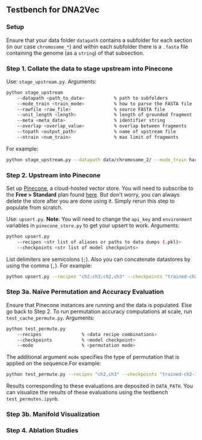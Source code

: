 ## Testbench for DNA2Vec


### Setup
Ensure that your data folder `datapath` contains a subfolder for each section (in our case `chromosome_*`) and within each subfolder there is a `.fasta` file containing the genome (as a `string`) of that subsection.

### Step 1. Collate the data to stage upstream into Pinecone
Use: `stage_upstream.py`. Arguments:
```bash
python stage_upstream 
    --datapath <path_to_data>           % path to subfolders
    --mode_train <train_mode>           % how to parse the FASTA file
    --rawfile <raw_file>                % source FASTA file
    --unit_length <length>              % length of grounded fragment
    --meta <meta_data>                  % identifier string
    --overlap <overlap_value>           % overlap between fragments
    --topath <output_path>              % name of upstream file
    --ntrain <num_train>                % max limit of fragments

```

For example:
```bash
python stage_upstream.py --datapath data/chromosome_2/ --mode_train hard_serialized --rawfile NC_000002.fasta --unit_length 1000 --meta CH2 --overlap 200 --topath floodfill.pkl --ntrain 500000
```



### Step 2. Upstream into Pinecone
Set up [Pinecone](https://app.pinecone.io/organizations/-NUbbjSKn59kR22U_SS6/settings/projects), a cloud-hosted vector store. You will need to subscribe to the **Free > Standard** plan found [here](https://app.pinecone.io/organizations/-NUbbjSKn59kR22U_SS6/settings/billing/plans). But don't worry, you can always delete the store after you are done using it. Simply rerun this step to populate from scratch.

Use: `upsert.py`. **Note**: You will need to change the `api_key` and `environment` variables in `pinecone_store.py` to get your upsert to work. Arguments:
```bash
python upsert.py 
    --recipes <str list of aliases or paths to data dumps (.pkl)> 
    --checkpoints <str list of model checkpoints>
```
List delimiters are semicolons (`;`). Also you can concatenate datastores by using the comma (`,`).
For example:
```bash
python upsert.py --recipes "ch2;ch3;ch2,ch3" --checkpoints "trained-ch2-1000"
```

### Step 3a. Naïve Permutation and Accuracy Evaluation

Ensure that Pinecone instances are running and the data is populated. Else go back to Step 2. To run permutation accuracy computations at scale, run `test_cache_permute.py`. Arguments:
```bash
python test_permute.py 
    --recipes               % <data recipe combinations>
    --checkpoints           % <model checkpoint>
    --mode                  % <permutation mode>
```
The additional argument `mode` specifies the type of permutation that is applied on the sequence.For example:
```bash
python test_permute.py --recipes "ch2,ch3" --checkpoints "trained-ch2-1000" --mode "end deplete"
```

Results corresponding to these evaluations are deposited in `DATA_PATH`. You can visualize the results of these evaluations using the testbench `test_permutes.ipynb`.

### Step 3b. Manifold Visualization

### Step 4. Ablation Studies

